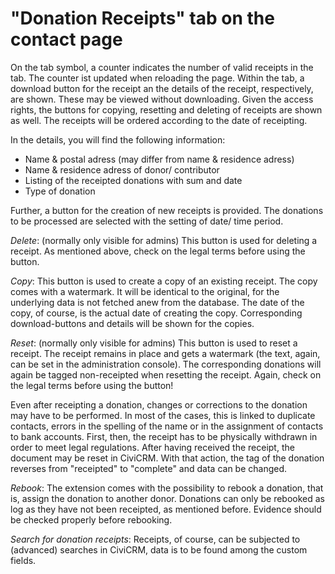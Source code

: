 # "Donation Receipts" tab on the contact page

On the tab symbol, a counter indicates the number of valid receipts in the tab.
The counter ist updated when reloading the page. Within the tab, a download
button for the receipt an the details of the receipt, respectively, are shown.
These may be viewed without downloading. Given the access rights, the buttons
for copying, resetting and deleting of receipts are shown as well. The receipts
will be ordered according to the date of receipting.

In the details, you will find the following information:

- Name & postal adress (may differ from name & residence adress)
- Name & residence adress of donor/ contributor
- Listing of the receipted donations with sum and date
- Type of donation

Further, a button for the creation of new receipts is provided. The donations to
be processed are selected with the setting of date/ time period.

*Delete*: (normally only visible for admins) This button is used for deleting a
receipt. As mentioned above, check on the legal terms before using the button.

*Copy*: This button is used to create a copy of an existing receipt. The copy
comes with a watermark. It will be identical to the original, for the underlying
data is not fetched anew from the database. The date of the copy, of course, is
the actual date of creating the copy. Corresponding download-buttons and details
will be shown for the copies.

*Reset*: (normally only visible for admins) This button is used to reset a
receipt. The receipt remains in place and gets a watermark (the text, again, can
be set in the administration console). The corresponding donations will again be
tagged non-receipted when resetting the receipt. Again, check on the legal terms
before using the button!

Even after receipting a donation, changes or corrections to the donation may
have to be performed. In most of the cases, this is linked to duplicate
contacts, errors in the spelling of the name or in the assignment of contacts to
bank accounts. First, then, the receipt has to be physically withdrawn in order
to meet legal regulations. After having received the receipt, the document may
be reset in CiviCRM. With that action, the tag of the donation reverses from
"receipted" to "complete" and data can be changed.

*Rebook*: The extension comes with the possibility to rebook a donation, that
is, assign the donation to another donor. Donations can only be rebooked as log
as they have not been receipted, as mentioned before. Evidence should be checked
properly before rebooking.

*Search for donation receipts*: Receipts, of course, can be subjected to
(advanced) searches in CiviCRM, data is to be found among the custom fields.
